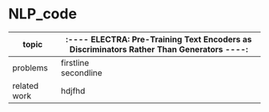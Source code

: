 # NLP_code
| topic |:---- ELECTRA: Pre-Training Text Encoders as Discriminators Rather Than Generators ----: |
|------|-----|
|problems| firstline <br>secondline|
|related work|hdjfhd|
